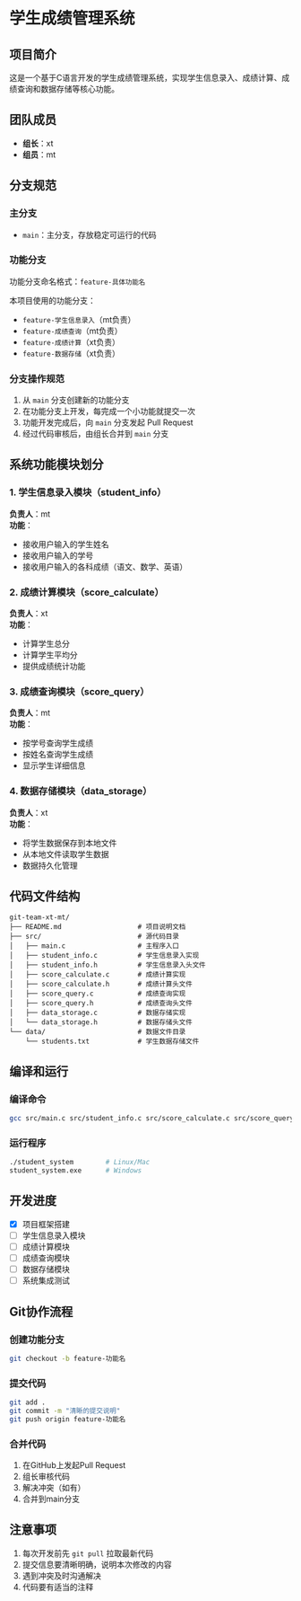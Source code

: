 # 学生成绩管理系统

## 项目简介
这是一个基于C语言开发的学生成绩管理系统，实现学生信息录入、成绩计算、成绩查询和数据存储等核心功能。

## 团队成员
- **组长**：xt
- **组员**：mt

## 分支规范

### 主分支
- `main`：主分支，存放稳定可运行的代码

### 功能分支
功能分支命名格式：`feature-具体功能名`

本项目使用的功能分支：
- `feature-学生信息录入`（mt负责）
- `feature-成绩查询`（mt负责）
- `feature-成绩计算`（xt负责）
- `feature-数据存储`（xt负责）

### 分支操作规范
1. 从 `main` 分支创建新的功能分支
2. 在功能分支上开发，每完成一个小功能就提交一次
3. 功能开发完成后，向 `main` 分支发起 Pull Request
4. 经过代码审核后，由组长合并到 `main` 分支

## 系统功能模块划分

### 1. 学生信息录入模块（student_info）
**负责人**：mt  
**功能**：
- 接收用户输入的学生姓名
- 接收用户输入的学号
- 接收用户输入的各科成绩（语文、数学、英语）

### 2. 成绩计算模块（score_calculate）
**负责人**：xt  
**功能**：
- 计算学生总分
- 计算学生平均分
- 提供成绩统计功能

### 3. 成绩查询模块（score_query）
**负责人**：mt  
**功能**：
- 按学号查询学生成绩
- 按姓名查询学生成绩
- 显示学生详细信息

### 4. 数据存储模块（data_storage）
**负责人**：xt  
**功能**：
- 将学生数据保存到本地文件
- 从本地文件读取学生数据
- 数据持久化管理

## 代码文件结构

```
git-team-xt-mt/
├── README.md                   # 项目说明文档
├── src/                        # 源代码目录
│   ├── main.c                  # 主程序入口
│   ├── student_info.c          # 学生信息录入实现
│   ├── student_info.h          # 学生信息录入头文件
│   ├── score_calculate.c       # 成绩计算实现
│   ├── score_calculate.h       # 成绩计算头文件
│   ├── score_query.c           # 成绩查询实现
│   ├── score_query.h           # 成绩查询头文件
│   ├── data_storage.c          # 数据存储实现
│   └── data_storage.h          # 数据存储头文件
└── data/                       # 数据文件目录
    └── students.txt            # 学生数据存储文件
```

## 编译和运行

### 编译命令
```bash
gcc src/main.c src/student_info.c src/score_calculate.c src/score_query.c src/data_storage.c -o student_system
```

### 运行程序
```bash
./student_system        # Linux/Mac
student_system.exe      # Windows
```

## 开发进度

- [x] 项目框架搭建
- [ ] 学生信息录入模块
- [ ] 成绩计算模块
- [ ] 成绩查询模块
- [ ] 数据存储模块
- [ ] 系统集成测试

## Git协作流程

### 创建功能分支
```bash
git checkout -b feature-功能名
```

### 提交代码
```bash
git add .
git commit -m "清晰的提交说明"
git push origin feature-功能名
```

### 合并代码
1. 在GitHub上发起Pull Request
2. 组长审核代码
3. 解决冲突（如有）
4. 合并到main分支

## 注意事项
1. 每次开发前先 `git pull` 拉取最新代码
2. 提交信息要清晰明确，说明本次修改的内容
3. 遇到冲突及时沟通解决
4. 代码要有适当的注释


